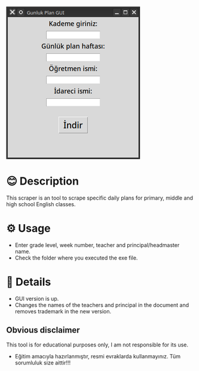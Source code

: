 ![](ss.png)

# 😊 Description

This scraper is an tool to scrape specific daily plans for primary, middle and high school English classes.



# ⚙️ Usage
- Enter grade level, week number, teacher and principal/headmaster name.
- Check the folder where you executed the exe file.

# 📮 Details
- GUI version is up.
- Changes the names of the teachers and principal in the document and removes trademark in the new version.

## Obvious disclaimer

This tool is for educational purposes only, I am not responsible for its use.

- Eğitim amacıyla hazırlanmıştır, resmi evraklarda kullanmayınız. Tüm sorumluluk size aittir!!!

